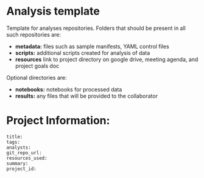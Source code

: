 # Analysis template

Template for analyses repositories. Folders that should be present in all such repositories are:

 * **metadata:** files such as sample manifests, YAML control files
 * **scripts:** additional scripts created for analysis of data
 * **resources** link to project directory on google drive, meeting agenda, and project goals doc

Optional directories are:

 * **notebooks:** notebooks for processed data
 * **results:** any files that will be provided to the collaborator

# Project Information: 

```
title:
tags:
analysts:
git_repo_url:
resources_used:
summary:
project_id:
```
